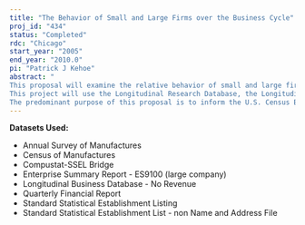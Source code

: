 ```yaml
---
title: "The Behavior of Small and Large Firms over the Business Cycle"
proj_id: "434"
status: "Completed"
rdc: "Chicago"
start_year: "2005"
end_year: "2010.0"
pi: "Patrick J Kehoe"
abstract: " 
This proposal will examine the relative behavior of small and large firms over the business cycle. A widely held view is that monetary policy fluctuations play a central role in the business cycle and that these fluctuations affect small firms disproportionately. We plan to ask whether the data support this view. Furthermore, some researchers have argued that markups of prices over costs fluctuate systematically with the business cycle and that these fluctuations are tied to the size of firms. We plan to document the relationship between the cyclical properties of markups and the size of firms. 
This project will use the Longitudinal Research Database, the Longitudinal Business Database, the Quarterly Financial Reports, and the Enterprise Summary Report (ES9100) to obtain establishment- and firm-level information about sales, employment, value added, inventories, capital expenditures, the cost of materials, and ownership. These data will be compiled into a panel dataset of establishments and of the firms to which these establishments belong. For larger firms, we plan to link these data to data from Compustat® on the financial conditions of the firms, as well as to monetary policy indicators and other business cycle indicators. These will be examined for fluctuations over time and with respect to the business cycle. 
The predominant purpose of this proposal is to inform the U.S. Census Bureau about differences in behavior of small and large firms in varying economic climates. Hence, the project will prepare estimates of the population characteristics regarding the differential sensitivity of small and large firms to business cycles. These analyses will not only further the understanding of the quality of Census Bureau data for small vs. large firms, but could also lead to improvements in the methodology for collecting, measuring, or tabulating data in Title 13, Chapter 5 surveys and censuses."
---
```


**Datasets Used:**

  - Annual Survey of Manufactures 
  - Census of Manufactures 
  - Compustat-SSEL Bridge 
  - Enterprise Summary Report - ES9100 (large company) 
  - Longitudinal Business Database - No Revenue 
  - Quarterly Financial Report 
  - Standard Statistical Establishment Listing 
  - Standard Statistical Establishment List - non Name and Address File 

